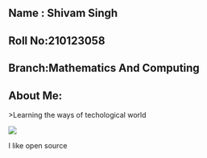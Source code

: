 <h2>Name : Shivam Singh</h2>
<h2>Roll No:210123058</h2>
<h2>Branch:Mathematics And Computing</h2>
<h2>About Me:</h2>
<p>>Learning the ways of techological world</p>
<img src="https://www.saxonsit.com.au/blog/wp-content/uploads/2016/10/technology-trends.jpg">
<p>I like open source</p>